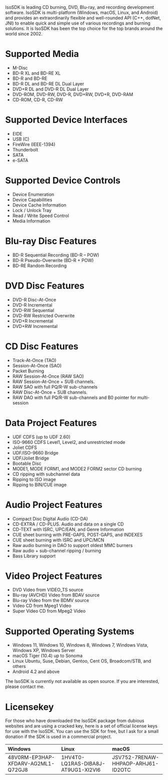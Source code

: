 IsoSDK is leading CD burning, DVD, Blu-ray, and recording development software. IsoSDK is multi-platform (Windows, macOS, Linux, and Android) and provides an extraordinarily flexible and well-rounded API (C++, dotNet, JNI) to enable quick and simple use of various recordings and burning solutions. It is IsoSDK has been the top choice for the top brands around the world since 2002.

# Supported Media
  - M-Disc
  - BD-R XL and BD-RE XL
  - BD-R and BD-RE
  - BD-R DL and BD-RE DL Dual Layer
  - DVD+R DL and DVD-R DL Dual Layer
  - DVD-ROM, DVD-RW, DVD-R, DVD+RW, DVD+R, DVD-RAM
  - CD-ROM, CD-R, CD-RW

# Supported Device Interfaces
  - EIDE
  - USB (C)
  - FireWire (IEEE-1394)
  - Thunderbolt
  - SATA
  - e-SATA

# Supported Device Controls
  - Device Enumeration
  - Device Capabilities
  - Device Cache Information
  - Lock / Unlock Tray
  - Read / Write Speed Control
  - Media Information 

# Blu-ray Disc Features
  - BD-R Sequential Recording (BD-R – POW)
  - BD-R Pseudo-Overwrite (BD-R + POW)
  - BD-RE Random Recording

# DVD Disc Features
  - DVD-R Disc-At-Once
  - DVD-R Incremental
  - DVD-RW Sequential
  - DVD-RW Restricted Overwrite
  - DVD+R Incremental
  - DVD+RW Incremental

# CD Disc Features
  - Track-At-Once (TAO)
  - Session-At-Once (SAO)
  - Packet Burning
  - RAW Session-At-Once (RAW SAO)
  - RAW Session-At-Once + SUB channels.
  - RAW SAO with full PQ/R-W sub-channels
  - RAW Disc-At-Once + SUB channels.
  - RAW DAO with full PQ/R-W sub-channels and B0 pointer for multi-session

# Data Project Features
  - UDF CDFS (up to UDF 2.60)
  - ISO-9660 CDFS Level1, Level2, and unrestricted mode
  - Joliet CDFS
  - UDF/ISO-9660 Bridge
  - UDF/Joliet Bridge
  - Bootable Disc
  - MODE1, MODE FORM1, and MODE2 FORM2 sector CD burning
  - CD ripping with subchannel data
  - Ripping to ISO image
  - Ripping to BIN/CUE image

# Audio Project Features
  - Compact Disc Digital Audio (CD-DA)
  - CD-EXTRA / CD-PLUS. Audio and data on a single CD
  - CD-TEXT with ISRC, UPC/EAN, and Genre Information
  - CUE sheet burning with PRE-GAPS, POST-GAPS, and INDEXES
  - CUE sheet burning with ISRC and UPC/MCN
  - Raw audio burning in DAO to support oldest MMC burners
  - Raw audio + sub-channel ripping / burning
  - Bass Library support

# Video Project Features
  - DVD Video from VIDEO_TS source
  - Blu-ray (AVCHD) Video from BDAV source
  - Blu-ray Video from the BDMV source
  - Video CD from Mpeg1 Video
  - Super Video CD from Mpeg2 Video

# Supported Operating Systems
  - Windows 11, Windows 10, Windows 8, Windows 7, Windows Vista, Windows XP, Windows Server
  - macOS Tiger (10.4) up to Sonoma
  - Linux Ubuntu, Suse, Debian, Gentoo, Cent OS, Broadcom/STB, and others
  - Android 4.2 and above

The IsoSDK is currently not available as open source. If you are interested, please contact me.

# Licensekey 
For those who have downloaded the IsoSDK package from dubious websites and are using a cracked key, here is a set of official license keys for use with the IsoSDK.
You can use the SDK for free, but I ask for a small donation if the SDK is used in a commercial project.

| Windows | Linux | macOS |
| :--- | :--- | :--- | 
| 48V0RM-EP3HAP-XFDARV-AG2ML1-Q72GJ8 | 1HV4T0-LQ1RAS-DIBA8J-AT9UG1-XI2VI6 | JSV752-7RENAW-HHPAOP-ARHJ61-ID2OTC |
